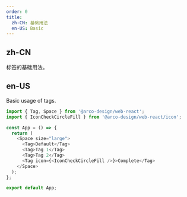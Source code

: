 ```yaml
---
order: 0
title: 
  zh-CN: 基础用法
  en-US: Basic
---
```


## zh-CN

标签的基础用法。

## en-US

Basic usage of tags.

```js
import { Tag, Space } from '@arco-design/web-react';
import { IconCheckCircleFill } from '@arco-design/web-react/icon';

const App = () => {
  return (
    <Space size="large">
      <Tag>Default</Tag>
      <Tag>Tag 1</Tag>
      <Tag>Tag 2</Tag>
      <Tag icon={<IconCheckCircleFill />}>Complete</Tag>
    </Space>
  );
};

export default App;
```

